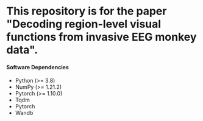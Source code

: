# This repository is for the paper "Decoding region-level visual functions from invasive EEG monkey data".


#### Software Dependencies

* Python (>= 3.8)
* NumPy (>= 1.21.2)
* Pytorch (>= 1.10.0)
* Tqdm
* Pytorch
* Wandb
